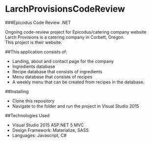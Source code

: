 # LarchProvisionsCodeReview
###Epicodus Code Review .NET
<p>Ongoing code-review project for Epicodus/catering company website
  <br>
  Larch Provisions is a catering company in Corbett, Oregon. 
  <br>
  This project is their website.
</p>

##This application consists of:
  <ul>
    <li>Landing, about and contact page for the company</li>
    <li>Ingredients database</li>
    <li>Recipe database that consists of ingredients</li>
    <li>Menu database that consists of recipes</li>
    <li>A weekly menu that can be created from recipes in the database.</li>
  </ul>

##Installing 
<ul>
  <li>Clone this repository</li>
  <li>Navigate to the folder and run the project in Visual Studio 2015</li>
</ul>

##Technologies Used
<ul>
  <li>Visual Studio 2015 ASP.NET 5 MVC</li>
  <li>Design Framework: Materialize, SASS</li>
  <li>Languages: Javascript, C#</li>
</ul>
